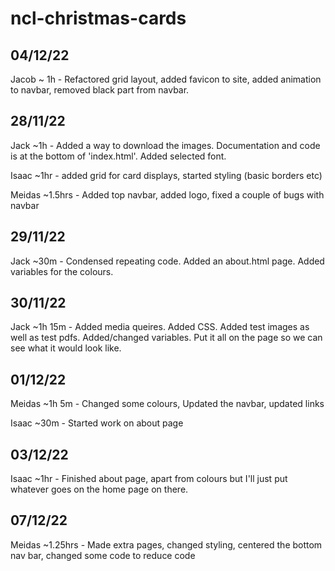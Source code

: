 # ncl-christmas-cards

## 04/12/22
Jacob ~ 1h - Refactored grid layout, added favicon to site, added animation to navbar, removed black part from navbar.

## 28/11/22
Jack ~1h - Added a way to download the images. Documentation and code is at the bottom of 'index.html'. Added selected font.


Isaac ~1hr - added grid for card displays, started styling (basic borders etc)


Meidas ~1.5hrs - Added top navbar, added logo, fixed a couple of bugs with navbar


## 29/11/22
Jack ~30m - Condensed repeating code. Added an about.html page. Added variables for the colours.


## 30/11/22
Jack ~1h 15m - Added media queires. Added CSS. Added test images as well as test pdfs. Added/changed variables. Put it all on the page so we can see what it would look like.

## 01/12/22
Meidas ~1h 5m - Changed some colours, Updated the navbar, updated links

Isaac ~30m - Started work on about page

## 03/12/22
Isaac ~1hr - Finished about page, apart from colours but I'll just put whatever goes on the home page on there.

## 07/12/22
Meidas ~1.25hrs - Made extra pages, changed styling, centered the bottom nav bar, changed some code to reduce code
